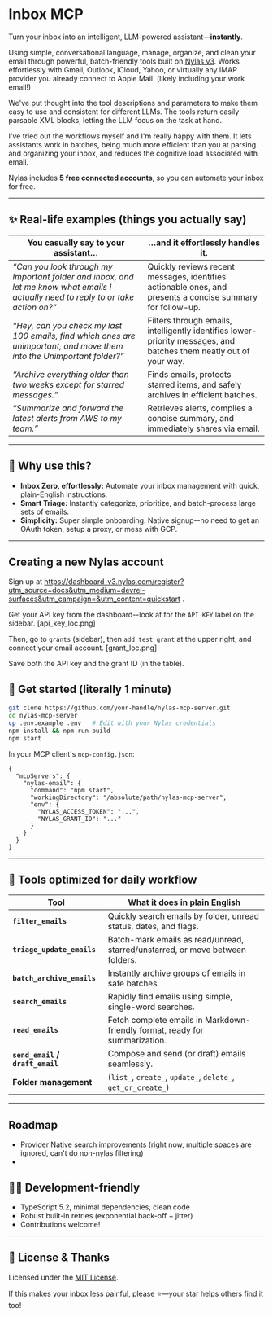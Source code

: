 # Inbox MCP

Turn your inbox into an intelligent, LLM-powered assistant—**instantly**. 

Using simple, conversational language, manage, organize, and clean your email through powerful, batch-friendly tools built on [Nylas v3](https://nylas.com). Works effortlessly with Gmail, Outlook, iCloud, Yahoo, or virtually any IMAP provider you already connect to Apple Mail. (likely including your work email!)

We've put thought into the tool descriptions and parameters to make them easy to use and consistent for different LLMs. The tools return easily parsable XML blocks, letting the LLM focus on the task at hand.

I've tried out the workflows myself and I'm really happy with them. It lets assistants work in batches, being much more efficient than you at parsing and organizing your inbox, and reduces the cognitive load associated with email. 

Nylas includes **5 free connected accounts**, so you can automate your inbox for free. 

---

## ✨ Real-life examples (things you actually say)

| You casually say to your assistant…                                                                                                | …and it effortlessly handles it.                                                                                   |
| ---------------------------------------------------------------------------------------------------------------------------------- | ------------------------------------------------------------------------------------------------------------------ |
| *“Can you look through my Important folder and inbox, and let me know what emails I actually need to reply to or take action on?”* | Quickly reviews recent messages, identifies actionable ones, and presents a concise summary for follow-up.         |
| *“Hey, can you check my last 100 emails, find which ones are unimportant, and move them into the Unimportant folder?”*             | Filters through emails, intelligently identifies lower-priority messages, and batches them neatly out of your way. |
| *“Archive everything older than two weeks except for starred messages.”*                                                           | Finds emails, protects starred items, and safely archives in efficient batches.                                    |
| *“Summarize and forward the latest alerts from AWS to my team.”*                                                                   | Retrieves alerts, compiles a concise summary, and immediately shares via email.                                    |

---

## 🎯 Why use this?

- **Inbox Zero, effortlessly:** Automate your inbox management with quick, plain-English instructions.
- **Smart Triage:** Instantly categorize, prioritize, and batch-process large sets of emails.
- **Simplicity:** Super simple onboarding. Native signup--no need to get an OAuth token, setup a proxy, or mess with GCP.


---

## Creating a new Nylas account

Sign up at https://dashboard-v3.nylas.com/register?utm_source=docs&utm_medium=devrel-surfaces&utm_campaign=&utm_content=quickstart .

Get your API key from the dashboard--look at for the `API KEY` label on the sidebar. [api_key_loc.png]

Then, go to `grants` (sidebar), then `add test grant` at the upper right, and connect your email account. [grant_loc.png]

Save both the API key and the grant ID (in the table). 

## 🚀 Get started (literally 1 minute)

```bash
git clone https://github.com/your-handle/nylas-mcp-server.git
cd nylas-mcp-server
cp .env.example .env   # Edit with your Nylas credentials
npm install && npm run build
npm start
```

In your MCP client's `mcp-config.json`:

```jsonc
{
  "mcpServers": {
    "nylas-email": {
      "command": "npm start",
      "workingDirectory": "/absolute/path/nylas-mcp-server",
      "env": {
        "NYLAS_ACCESS_TOKEN": "...",
        "NYLAS_GRANT_ID": "..."
      }
    }
  }
}
```


---

## 🔧 Tools optimized for daily workflow

| Tool                             | What it does in plain English                                                 |
| -------------------------------- | ----------------------------------------------------------------------------- |
| **`filter_emails`**              | Quickly search emails by folder, unread status, dates, and flags.             |
| **`triage_update_emails`**       | Batch-mark emails as read/unread, starred/unstarred, or move between folders. |
| **`batch_archive_emails`**       | Instantly archive groups of emails in safe batches.                           |
| **`search_emails`**              | Rapidly find emails using simple, single-word searches.                       |
| **`read_emails`**                | Fetch complete emails in Markdown-friendly format, ready for summarization.   |
| **`send_email` / `draft_email`** | Compose and send (or draft) emails seamlessly.                                |
| **Folder management**            | (`list_`, `create_`, `update_`, `delete_`, `get_or_create_`)                  |

---

## Roadmap

- Provider Native search improvements (right now, multiple spaces are ignored, can't do non-nylas filtering)
- 

## 👩‍💻 Development-friendly

- TypeScript 5.2, minimal dependencies, clean code
- Robust built-in retries (exponential back-off + jitter)
- Contributions welcome!

---

## 📄 License & Thanks

Licensed under the [MIT License](LICENSE). 

If this makes your inbox less painful, please ⭐️—your star helps others find it too!
